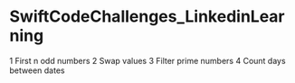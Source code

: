# SwiftCodeChallenges_LinkedinLearning


1 First n odd numbers
2 Swap values
3 Filter prime numbers
4 Count days between dates
